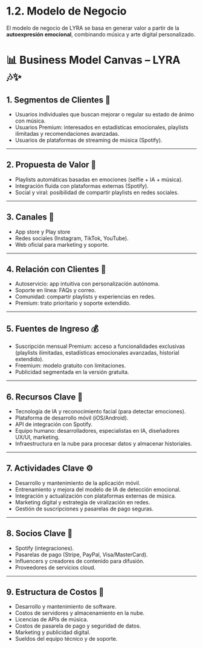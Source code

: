 # 1.2. Modelo de Negocio

El modelo de negocio de LYRA se basa en generar valor a partir de la **autoexpresión emocional**, combinando música y arte digital personalizado.

# 📊 Business Model Canvas – LYRA 🎶✨

## 1. Segmentos de Clientes 👥
- Usuarios individuales que buscan mejorar o regular su estado de ánimo con música.  
- Usuarios Premium: interesados en estadísticas emocionales, playlists ilimitadas y recomendaciones avanzadas.  
- Usuarios de plataformas de streaming de música (Spotify).  

---

## 2. Propuesta de Valor 🌟
- Playlists automáticas basadas en emociones (selfie + IA + música). 
- Integración fluida con plataformas externas (Spotify).  
- Social y viral: posibilidad de compartir playlists en redes sociales.  

---

## 3. Canales 📲
- App store y Play store
- Redes sociales (Instagram, TikTok, YouTube).  
- Web oficial para marketing y soporte.  

---

## 4. Relación con Clientes 💬
- Autoservicio: app intuitiva con personalización autónoma.  
- Soporte en línea: FAQs y correo.  
- Comunidad: compartir playlists y experiencias en redes.  
- Premium: trato prioritario y soporte extendido.  

---

## 5. Fuentes de Ingreso 💰
- Suscripción mensual Premium: acceso a funcionalidades exclusivas (playlists ilimitadas, estadísticas emocionales avanzadas, historial extendido).  
- Freemium: modelo gratuito con limitaciones.  
- Publicidad segmentada en la versión gratuita.

---

## 6. Recursos Clave 🔑
- Tecnología de IA y reconocimiento facial (para detectar emociones).  
- Plataforma de desarrollo móvil (iOS/Android).  
- API de integración con Spotify.  
- Equipo humano: desarrolladores, especialistas en IA, diseñadores UX/UI, marketing.  
- Infraestructura en la nube para procesar datos y almacenar historiales.  

---

## 7. Actividades Clave ⚙️
- Desarrollo y mantenimiento de la aplicación móvil.  
- Entrenamiento y mejora del modelo de IA de detección emocional.  
- Integración y actualización con plataformas externas de música.  
- Marketing digital y estrategia de viralización en redes.  
- Gestión de suscripciones y pasarelas de pago seguras.  

---

## 8. Socios Clave 🤝
- Spotify (integraciones).  
- Pasarelas de pago (Stripe, PayPal, Visa/MasterCard).    
- Influencers y creadores de contenido para difusión.  
- Proveedores de servicios cloud.  

---

## 9. Estructura de Costos 💸
- Desarrollo y mantenimiento de software.  
- Costos de servidores y almacenamiento en la nube.  
- Licencias de APIs de música.  
- Costos de pasarela de pago y seguridad de datos.  
- Marketing y publicidad digital.  
- Sueldos del equipo técnico y de soporte.  
